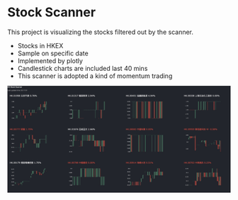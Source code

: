 # Stock Scanner
  This project is visualizing the stocks filtered out by the scanner.
  - Stocks in HKEX
  - Sample on specific date
  - Implemented by plotly
  - Candlestick charts are included last 40 mins
  - This scanner is adopted a kind of momentum trading

![Scanner](https://raw.githubusercontent.com/chrisyeungwc/Stock-Scanner/main/Stock%20Scanner.jpeg)

